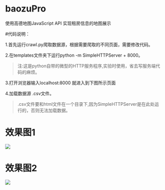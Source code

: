 # baozuPro

使用高德地图JavaScript API 实现租房信息的地图展示



#代码说明：

1.首先运行crawl.py爬取数据源，根据需要爬取的不同页面，需要修改代码。

2.在templates文件夹下运行python -m SimpleHTTPServer + 8000。

> 注:这是python自带的微型的HTTP服务程序,实验时使用，省去写服务端代码的麻烦。


3.打开浏览器输入localhost:8000 就进入到下图所示页面

4.加载数据源 .csv文件。
> .csv文件要和html文件在一个目录下,因为SimpleHTTPServer是在此处运行的，否则无法加载数据。
# 效果图1 #
![](https://github.com/hugooood/baozuPro/blob/master/images/1.png)

# 效果图2 #
![](https://github.com/hugooood/baozuPro/blob/master/images/2.png)
